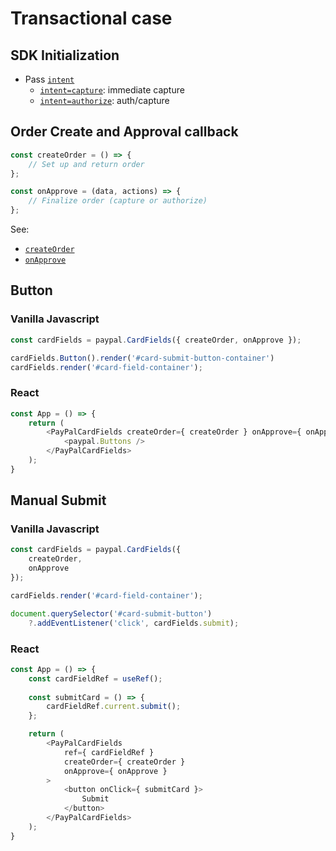 # Transactional case

## SDK Initialization

- Pass [`intent`](../../initialization.md#intent)
  - [`intent=capture`](../../initialization.md#intent): immediate capture
  - [`intent=authorize`](../../initialization.md#intent): auth/capture

## Order Create and Approval callback

```javascript
const createOrder = () => {
    // Set up and return order
};

const onApprove = (data, actions) => {
    // Finalize order (capture or authorize)
};
```

See:

- [`createOrder`](../../callbacks/createOrder.md)
- [`onApprove`](../../callbacks/onApprove.md)

## Button

### Vanilla Javascript

```javascript
const cardFields = paypal.CardFields({ createOrder, onApprove });

cardFields.Button().render('#card-submit-button-container')
cardFields.render('#card-field-container');
```

### React

```javascript
const App = () => {
    return (
        <PayPalCardFields createOrder={ createOrder } onApprove={ onApprove }>
            <paypal.Buttons />
        </PayPalCardFields>
    );
}
```

## Manual Submit

### Vanilla Javascript

```javascript
const cardFields = paypal.CardFields({
    createOrder,
    onApprove
});

cardFields.render('#card-field-container');

document.querySelector('#card-submit-button')
    ?.addEventListener('click', cardFields.submit);
```

### React

```javascript
const App = () => {
    const cardFieldRef = useRef();
    
    const submitCard = () => {
        cardFieldRef.current.submit();
    };

    return (
        <PayPalCardFields
            ref={ cardFieldRef }
            createOrder={ createOrder }
            onApprove={ onApprove }
        >
            <button onClick={ submitCard }>
                Submit
            </button>
        </PayPalCardFields>
    );
}
```